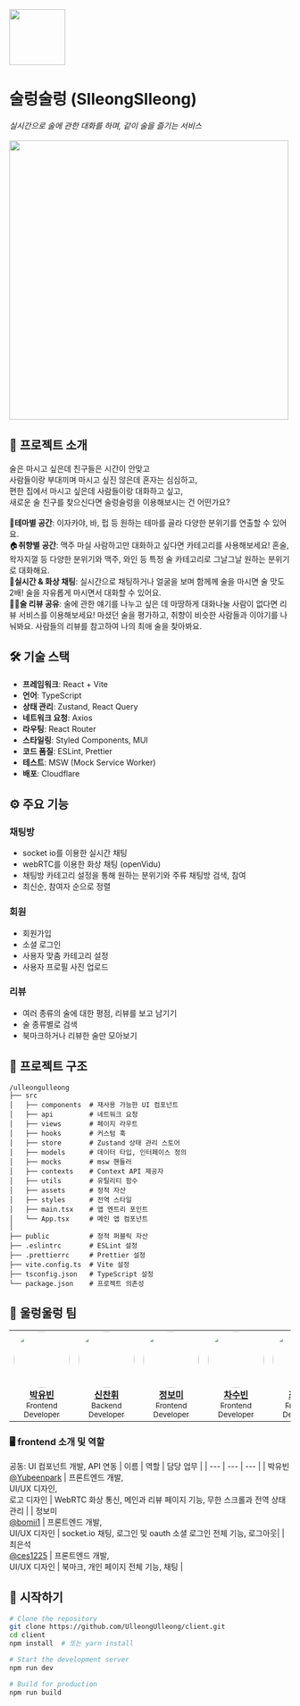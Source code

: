 
<img src="https://github.com/user-attachments/assets/a5baf122-2d73-4dbb-aeb2-e7f25f5d7279" width="100" height="100"/>

# **술렁술렁 (SlleongSlleong)**
*실시간으로 술에 관한 대화를 하며, 같이 술을 즐기는 서비스*
<br><br><img src="https://github.com/user-attachments/assets/04c6cd10-2680-464a-840d-4d05487e77b9" width="500" height="500"/>

## 🚀 프로젝트 소개

술은 마시고 싶은데 친구들은 시간이 안맞고<br> 사람들이랑 부대끼며 마시고 싶진 않은데 혼자는 심심하고,<br> 편한 집에서 마시고 싶은데 사람들이랑 대화하고 싶고, <br>새로운 술 친구를 찾으신다면 술렁술렁을 이용해보시는 건 어떤가요?
<br><br>
🍷<strong>테마별 공간</strong>: 이자카야, 바, 펍 등 원하는 테마를 골라 다양한 분위기를 연출할 수 있어요. <br>
🏠<strong>취향별 공간</strong>: 맥주 마실 사람하고만 대화하고 싶다면 카테고리를 사용해보세요! 혼술, 왁자지껄 등 다양한 분위기와 맥주, 와인 등 특정 술 카테고리로 그날그날 원하는 분위기로 대화해요.  <br>
💬<strong>실시간 & 화상 채팅</strong>: 실시간으로 채팅하거나 얼굴을 보며 함께께 술을 마시면 술 맛도 2배! 술을 자유롭게 마시면서 대화할 수 있어요.<br>
👍🏼<strong>술 리뷰 공유</strong>: 술에 관한 얘기를 나누고 싶은 데 마땅하게 대화나눌 사람이 없다면 리뷰 서비스를 이용해보세요! 마셨던 술을 평가하고, 취향이 비슷한 사람들과 이야기를 나눠봐요. 사람들의 리뷰를 참고하여 나의 최애 술을 찾아봐요.

## 🛠️ 기술 스택

- **프레임워크**: React + Vite
- **언어**: TypeScript
- **상태 관리**: Zustand, React Query
- **네트워크 요청**: Axios
- **라우팅**: React Router
- **스타일링**: Styled Components, MUI
- **코드 품질**: ESLint, Prettier
- **테스트**: MSW (Mock Service Worker)
- **배포**: Cloudflare

## ⚙️ 주요 기능
### 채팅방
- socket io를 이용한 실시간 채팅
- webRTC를 이용한 화상 채팅 (openVidu)
- 채팅방 카테고리 설정을 통해 원하는 분위기와 주류 채팅방 검색, 참여
- 최신순, 참여자 순으로 정렬
### 회원
- 회원가입
- 소셜 로그인 
- 사용자 맞춤 카테고리 설정 
- 사용자 프로필 사진 업로드 
### 리뷰
- 여러 종류의 술에 대한 평점, 리뷰를 보고 남기기
- 술 종류별로 검색
- 북마크하거나 리뷰한 술만 모아보기

## 📂 프로젝트 구조

```
/ulleongulleong
├── src
│   ├── components  # 재사용 가능한 UI 컴포넌트
│   ├── api         # 네트워크 요청
│   ├── views       # 페이지 라우트
│   ├── hooks       # 커스텀 훅
│   ├── store       # Zustand 상태 관리 스토어
│   ├── models      # 데이터 타입, 인터페이스 정의
│   ├── mocks       # msw 핸들러
│   ├── contexts    # Context API 제공자
│   ├── utils       # 유틸리티 함수
│   ├── assets      # 정적 자산
│   ├── styles      # 전역 스타일
│   ├── main.tsx    # 앱 엔트리 포인트
│   └── App.tsx     # 메인 앱 컴포넌트
│
├── public          # 정적 퍼블릭 자산
├── .eslintrc       # ESLint 설정
├── .prettierrc     # Prettier 설정
├── vite.config.ts  # Vite 설정
├── tsconfig.json   # TypeScript 설정
└── package.json    # 프로젝트 의존성
```

## 👥 울렁울렁 팀

<table>
  <tr>
    <!-- 김철수 -->
    <td align="center">
      <a href="https://github.com/Yubeenpark">
        <img src="https://github.com/Yubeenpark.png" width="100" style="border-radius:50%"><br>
        <b>박유빈</b><br>
        <sub>Frontend Developer</sub>
      </a>
    </td>
    <td align="center">
      <a href="https://github.com/schxo99">
        <img src="https://github.com/schxo99.png" width="100" style="border-radius:50%"><br>
        <b>신찬휘  </b><br>
        <sub>Backend Developer</sub>
      </a>
    </td>
    <td align="center">
      <a href="https://github.com/bomii1">
        <img src="https://github.com/bomii1.png" width="100" style="border-radius:50%"><br>
        <b>정보미</b><br>
        <sub>Frontend Developer</sub>
      </a>
    </td>
    <!-- 정수빈 -->
    <td align="center">
      <a href="https://github.com/subinggrae">
        <img src="https://github.com/subinggrae.png" width="100" style="border-radius:50%"><br>
        <b>차수빈  </b><br>
        <sub>Frontend Developer</sub>
      </a>
    </td>
    <td align="center">
      <a href="https://github.com/ces1225">
        <img src="https://github.com/ces1225.png" width="100" style="border-radius:50%"><br>
        <b>최은석 </b><br>
        <sub>Frontend Developer</sub>
      </a>
    </td>
  </tr>
</table>


### 🖥️ frontend 소개 및 역할
공동: UI 컴포넌트 개발, API 연동
| 이름 | 역할 | 담당 업무 |
| --- | --- | --- |
| 박유빈<br>[@Yubeenpark](https://github.com/Yubeenpark) | 프론트엔드 개발,<br>UI/UX 디자인, <br>로고 디자인 | WebRTC 화상 통신, 메인과 리뷰 페이지 기능, 무한 스크롤과 전역 상태 관리 |
| 정보미<br>[@bomii1](https://github.com/bomii1) | 프론트엔드 개발, <br> UI/UX 디자인 | socket.io 채팅, 로그인 및  oauth 소셜 로그인 전체 기능, 로그아웃|
| 최은석<br>[@ces1225](https://github.com/ces1225) | 프론트엔드 개발, <br> UI/UX 디자인 |  북마크, 개인 페이지 전체 기능, 채팅 |

## 🚀 시작하기

```bash
# Clone the repository
git clone https://github.com/UlleongUlleong/client.git
cd client
npm install  # 또는 yarn install

# Start the development server
npm run dev

# Build for production
npm run build
```

